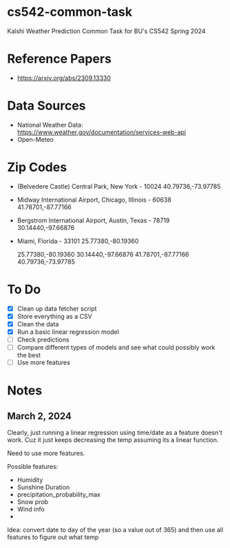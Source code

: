 # cs542-common-task

Kalshi Weather Prediction Common Task for BU's CS542 Spring 2024

# Reference Papers

- https://arxiv.org/abs/2309.13330

# Data Sources

- National Weather Data: https://www.weather.gov/documentation/services-web-api
- Open-Meteo

# Zip Codes

- (Belvedere Castle) Central Park, New York - 10024
  40.79736,-73.97785
- Midway International Airport, Chicago, Illinois - 60638
  41.78701,-87.77166
- Bergstrom International Airport, Austin, Texas - 78719
  30.14440,-97.66876  
- Miami, Florida - 33101
  25.77380,-80.19360

  25.77380,-80.19360
  30.14440,-97.66876
  41.78701,-87.77166
  40.79736,-73.97785

# To Do

- [x] Clean up data fetcher script
- [x] Store everything as a CSV
- [x] Clean the data
- [x] Run a basic linear regression model
- [ ] Check predictions
- [ ] Compare different types of models and see what could possibly work the best
- [ ] Use more features

# Notes

## March 2, 2024
Clearly, just running a linear regression using time/date as a feature doesn't work. Cuz it just keeps decreasing the temp assuming its a linear function.

Need to use more features.

Possible features:
- Humidity
- Sunshine Duration
- precipitation_probability_max
- Snow prob
- Wind info
- 

Idea: convert date to day of the year (so a value out of 365)
and then use all features to figure out what temp
